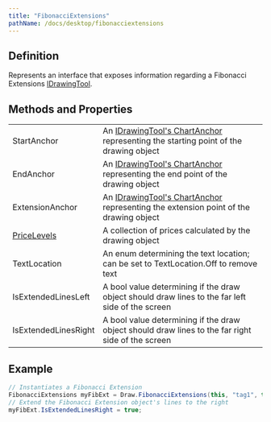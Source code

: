 ```yaml
---
title: "FibonacciExtensions"
pathName: /docs/desktop/fibonacciextensions
---
```


## Definition

Represents an interface that exposes information regarding a Fibonacci Extensions [IDrawingTool](/docs/desktop/idrawingtool).

## Methods and Properties

|  |  |
| --- | --- |
| StartAnchor | An [IDrawingTool's ChartAnchor](/docs/desktop/idrawingtool#chartanchor) representing the starting point of the drawing object |
| EndAnchor | An [IDrawingTool's ChartAnchor](/docs/desktop/idrawingtool#chartanchor) representing the end point of the drawing object |
| ExtensionAnchor | An [IDrawingTool's ChartAnchor](/docs/desktop/idrawingtool#chartanchor) representing the extension point of the drawing object |
| [PriceLevels](/docs/desktop/pricelevels) | A collection of prices calculated by the drawing object |
| TextLocation | An enum determining the text location; can be set to TextLocation.Off to remove text |
| IsExtendedLinesLeft | A bool value determining if the draw object should draw lines to the far left side of the screen |
| IsExtendedLinesRight | A bool value determining if the draw object should draw lines to the far right side of the screen |

## Example

```csharp
// Instantiates a Fibonacci Extension
FibonacciExtensions myFibExt = Draw.FibonacciExtensions(this, "tag1", true, 4, Low[4], 3, High[3], 1, Low[1]);
// Extend the Fibonacci Extension object's lines to the right
myFibExt.IsExtendedLinesRight = true;
```
